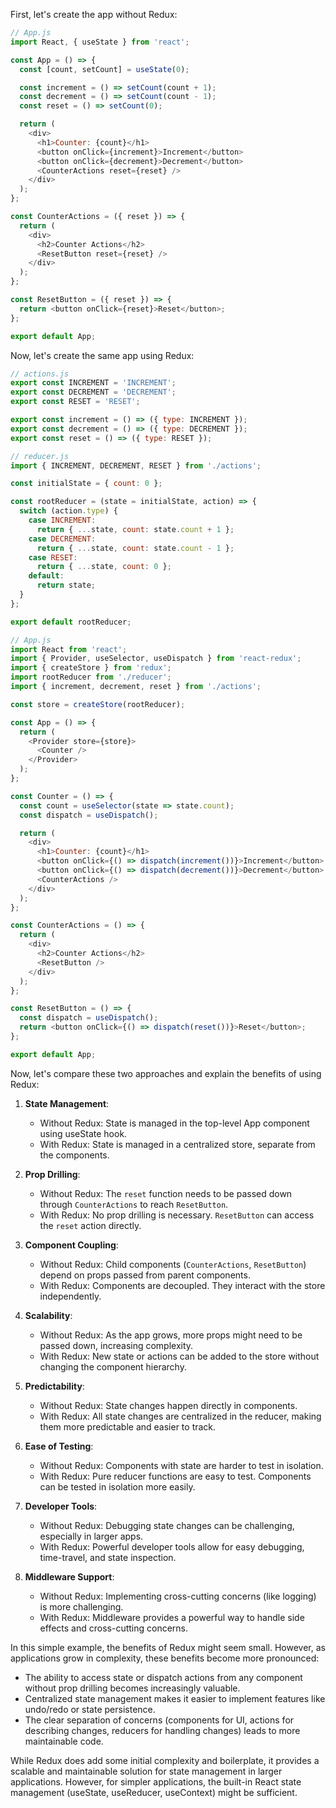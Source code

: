 
First, let's create the app without Redux:

```javascript
// App.js
import React, { useState } from 'react';

const App = () => {
  const [count, setCount] = useState(0);

  const increment = () => setCount(count + 1);
  const decrement = () => setCount(count - 1);
  const reset = () => setCount(0);

  return (
    <div>
      <h1>Counter: {count}</h1>
      <button onClick={increment}>Increment</button>
      <button onClick={decrement}>Decrement</button>
      <CounterActions reset={reset} />
    </div>
  );
};

const CounterActions = ({ reset }) => {
  return (
    <div>
      <h2>Counter Actions</h2>
      <ResetButton reset={reset} />
    </div>
  );
};

const ResetButton = ({ reset }) => {
  return <button onClick={reset}>Reset</button>;
};

export default App;

```

Now, let's create the same app using Redux:

```javascript
// actions.js
export const INCREMENT = 'INCREMENT';
export const DECREMENT = 'DECREMENT';
export const RESET = 'RESET';

export const increment = () => ({ type: INCREMENT });
export const decrement = () => ({ type: DECREMENT });
export const reset = () => ({ type: RESET });

// reducer.js
import { INCREMENT, DECREMENT, RESET } from './actions';

const initialState = { count: 0 };

const rootReducer = (state = initialState, action) => {
  switch (action.type) {
    case INCREMENT:
      return { ...state, count: state.count + 1 };
    case DECREMENT:
      return { ...state, count: state.count - 1 };
    case RESET:
      return { ...state, count: 0 };
    default:
      return state;
  }
};

export default rootReducer;

// App.js
import React from 'react';
import { Provider, useSelector, useDispatch } from 'react-redux';
import { createStore } from 'redux';
import rootReducer from './reducer';
import { increment, decrement, reset } from './actions';

const store = createStore(rootReducer);

const App = () => {
  return (
    <Provider store={store}>
      <Counter />
    </Provider>
  );
};

const Counter = () => {
  const count = useSelector(state => state.count);
  const dispatch = useDispatch();

  return (
    <div>
      <h1>Counter: {count}</h1>
      <button onClick={() => dispatch(increment())}>Increment</button>
      <button onClick={() => dispatch(decrement())}>Decrement</button>
      <CounterActions />
    </div>
  );
};

const CounterActions = () => {
  return (
    <div>
      <h2>Counter Actions</h2>
      <ResetButton />
    </div>
  );
};

const ResetButton = () => {
  const dispatch = useDispatch();
  return <button onClick={() => dispatch(reset())}>Reset</button>;
};

export default App;

```

Now, let's compare these two approaches and explain the benefits of using Redux:

1. **State Management**:
   - Without Redux: State is managed in the top-level App component using useState hook.
   - With Redux: State is managed in a centralized store, separate from the components.

2. **Prop Drilling**:
   - Without Redux: The `reset` function needs to be passed down through `CounterActions` to reach `ResetButton`.
   - With Redux: No prop drilling is necessary. `ResetButton` can access the `reset` action directly.

3. **Component Coupling**:
   - Without Redux: Child components (`CounterActions`, `ResetButton`) depend on props passed from parent components.
   - With Redux: Components are decoupled. They interact with the store independently.

4. **Scalability**:
   - Without Redux: As the app grows, more props might need to be passed down, increasing complexity.
   - With Redux: New state or actions can be added to the store without changing the component hierarchy.

5. **Predictability**:
   - Without Redux: State changes happen directly in components.
   - With Redux: All state changes are centralized in the reducer, making them more predictable and easier to track.

6. **Ease of Testing**:
   - Without Redux: Components with state are harder to test in isolation.
   - With Redux: Pure reducer functions are easy to test. Components can be tested in isolation more easily.

7. **Developer Tools**:
   - Without Redux: Debugging state changes can be challenging, especially in larger apps.
   - With Redux: Powerful developer tools allow for easy debugging, time-travel, and state inspection.

8. **Middleware Support**:
   - Without Redux: Implementing cross-cutting concerns (like logging) is more challenging.
   - With Redux: Middleware provides a powerful way to handle side effects and cross-cutting concerns.

In this simple example, the benefits of Redux might seem small. However, as applications grow in complexity, these benefits become more pronounced:

- The ability to access state or dispatch actions from any component without prop drilling becomes increasingly valuable.
- Centralized state management makes it easier to implement features like undo/redo or state persistence.
- The clear separation of concerns (components for UI, actions for describing changes, reducers for handling changes) leads to more maintainable code.

While Redux does add some initial complexity and boilerplate, it provides a scalable and maintainable solution for state management in larger applications. However, for simpler applications, the built-in React state management (useState, useReducer, useContext) might be sufficient.
